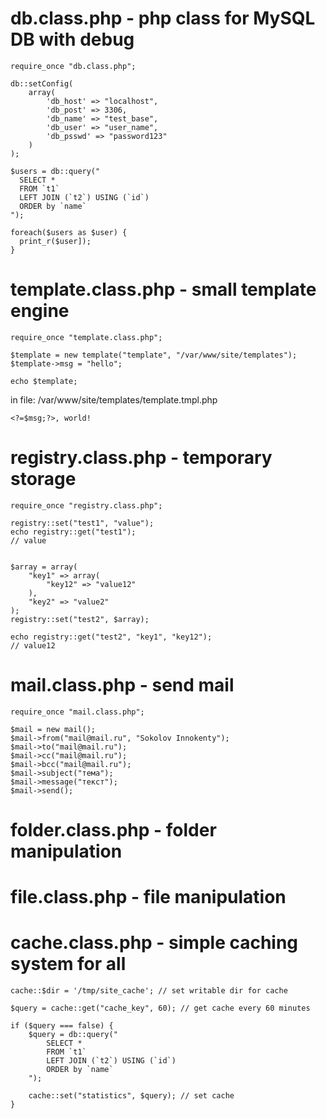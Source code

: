 db.class.php - php class for MySQL DB with debug
================================================

	require_once "db.class.php";

	db::setConfig(
		array(
			'db_host' => "localhost",
			'db_post' => 3306,
			'db_name' => "test_base",
			'db_user' => "user_name",
			'db_psswd' => "password123"
		)
	);

	$users = db::query("
	  SELECT *
	  FROM `t1`
	  LEFT JOIN (`t2`) USING (`id`)
	  ORDER by `name`
	");

	foreach($users as $user) {
	  print_r($user]);
	}



template.class.php - small template engine
==========================================

	require_once "template.class.php";

	$template = new template("template", "/var/www/site/templates");
	$template->msg = "hello";

	echo $template;


in file: /var/www/site/templates/template.tmpl.php

	<?=$msg;?>, world!



registry.class.php - temporary storage
======================================

	require_once "registry.class.php";

	registry::set("test1", "value");
	echo registry::get("test1");
	// value


	$array = array(
		"key1" => array(
			"key12" => "value12"
		),
		"key2" => "value2"
	);
	registry::set("test2", $array);

	echo registry::get("test2", "key1", "key12");
	// value12



mail.class.php - send mail
==========================

	require_once "mail.class.php";

	$mail = new mail();
	$mail->from("mail@mail.ru", "Sokolov Innokenty");
	$mail->to("mail@mail.ru");
	$mail->cc("mail@mail.ru");
	$mail->bcc("mail@mail.ru");
	$mail->subject("тема");
	$mail->message("текст");
	$mail->send();



folder.class.php - folder manipulation
======================================



file.class.php - file manipulation
==================================



cache.class.php - simple caching system for all
===============================================

	cache::$dir = '/tmp/site_cache'; // set writable dir for cache

	$query = cache::get("cache_key", 60); // get cache every 60 minutes

	if ($query === false) {
		$query = db::query("
			SELECT *
			FROM `t1`
			LEFT JOIN (`t2`) USING (`id`)
			ORDER by `name`
		");

		cache::set("statistics", $query); // set cache
	}
